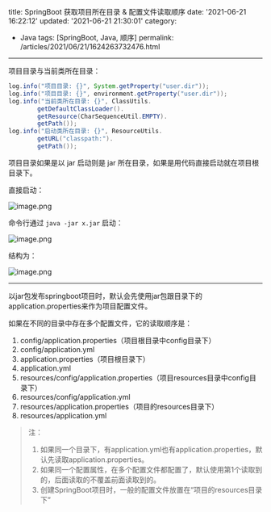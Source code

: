 title: SpringBoot 获取项目所在目录 & 配置文件读取顺序
date: '2021-06-21 16:22:12'
updated: '2021-06-21 21:30:01'
category: 
 - Java
tags: [SpringBoot, Java, 顺序]
permalink: /articles/2021/06/21/1624263732476.html
---
项目目录与当前类所在目录：

```java
log.info("项目目录: {}", System.getProperty("user.dir"));
log.info("项目目录: {}", environment.getProperty("user.dir"));
log.info("当前类所在目录: {}", ClassUtils.
        getDefaultClassLoader().
        getResource(CharSequenceUtil.EMPTY).
        getPath());
log.info("启动类所在目录: {}", ResourceUtils.
        getURL("classpath:").
        getPath());
```

项目目录如果是以 jar 启动则是 jar 所在目录，如果是用代码直接启动就在项目根目录下。

直接启动：

![image.png](https://b3logfile.com/file/2021/06/image-281541f9.png)

命令行通过 `java -jar x.jar` 启动：

![image.png](https://b3logfile.com/file/2021/06/image-3f738f26.png)

结构为：

![image.png](https://b3logfile.com/file/2021/06/image-15d41cca.png)

---

以jar包发布springboot项目时，默认会先使用jar包跟目录下的application.properties来作为项目配置文件。

如果在不同的目录中存在多个配置文件，它的读取顺序是：

1. config/application.properties（项目根目录中config目录下）
2. config/application.yml
3. application.properties（项目根目录下）
4. application.yml
5. resources/config/application.properties（项目resources目录中config目录下）
6. resources/config/application.yml
7. resources/application.properties（项目的resources目录下）
8. resources/application.yml

> 注：
>
> 1. 如果同一个目录下，有application.yml也有application.properties，默认先读取application.properties。
> 2. 如果同一个配置属性，在多个配置文件都配置了，默认使用第1个读取到的，后面读取的不覆盖前面读取到的。
> 3. 创建SpringBoot项目时，一般的配置文件放置在“项目的resources目录下”
